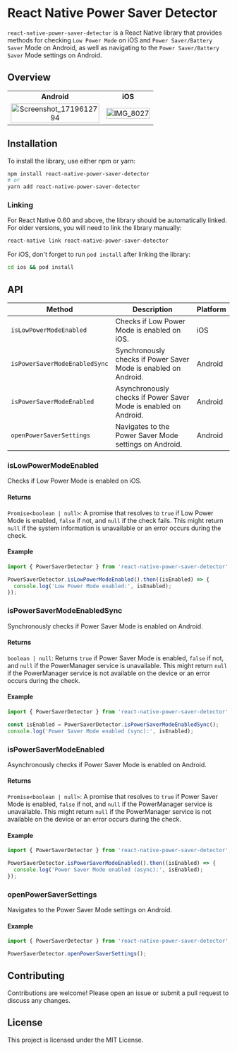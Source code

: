 # React Native Power Saver Detector
`react-native-power-saver-detector` is a React Native library that provides methods for checking `Low Power Mode` on iOS and `Power Saver/Battery Saver` Mode on Android, as well as navigating to the `Power Saver/Battery Saver` Mode settings on Android.

## Overview
<table>
  <tr>
    <td style="text-align: center;"><b>Android</b></td>
    <td style="text-align: center;"><b>iOS</b></td>
  </tr>
  <tr>
    <td style="text-align: center;"><img src="https://github.com/tarikfp/react-native-power-saver-detector/assets/61876765/56c725be-f893-4b0c-af3a-c2dd4052faca" alt="Screenshot_1719612794" style="width: 100%; max-width: 200px;"></td>
    <td style="text-align: center;"><img src="https://github.com/tarikfp/react-native-power-saver-detector/assets/61876765/a362997d-59aa-4aba-96e8-5d2bf9e77be6" alt="IMG_8027" style="width: 100%; max-width: 200px;"></td>
  </tr>
</table>

## Installation

To install the library, use either npm or yarn:

```sh
npm install react-native-power-saver-detector
# or
yarn add react-native-power-saver-detector
```

### Linking

For React Native 0.60 and above, the library should be automatically linked. For older versions, you will need to link the library manually:

```sh
react-native link react-native-power-saver-detector
```

For iOS, don't forget to run `pod install` after linking the library:

```sh
cd ios && pod install
```

## API

| Method                        | Description                                                      | Platform |
| ----------------------------- | ---------------------------------------------------------------- | -------- |
| `isLowPowerModeEnabled`       | Checks if Low Power Mode is enabled on iOS.                      | iOS      |
| `isPowerSaverModeEnabledSync` | Synchronously checks if Power Saver Mode is enabled on Android.  | Android  |
| `isPowerSaverModeEnabled`     | Asynchronously checks if Power Saver Mode is enabled on Android. | Android  |
| `openPowerSaverSettings`      | Navigates to the Power Saver Mode settings on Android.           | Android  |

### isLowPowerModeEnabled

Checks if Low Power Mode is enabled on iOS.

#### Returns

`Promise<boolean | null>`: A promise that resolves to `true` if Low Power Mode is enabled, `false` if not, and `null` if the check fails. This might return `null` if the system information is unavailable or an error occurs during the check.

#### Example

```typescript
import { PowerSaverDetector } from 'react-native-power-saver-detector';

PowerSaverDetector.isLowPowerModeEnabled().then((isEnabled) => {
  console.log('Low Power Mode enabled:', isEnabled);
});
```

### isPowerSaverModeEnabledSync

Synchronously checks if Power Saver Mode is enabled on Android.

#### Returns

`boolean | null`: Returns `true` if Power Saver Mode is enabled, `false` if not, and `null` if the PowerManager service is unavailable. This might return `null` if the PowerManager service is not available on the device or an error occurs during the check.

#### Example

```typescript
import { PowerSaverDetector } from 'react-native-power-saver-detector';

const isEnabled = PowerSaverDetector.isPowerSaverModeEnabledSync();
console.log('Power Saver Mode enabled (sync):', isEnabled);
```

### isPowerSaverModeEnabled

Asynchronously checks if Power Saver Mode is enabled on Android.

#### Returns

`Promise<boolean | null>`: A promise that resolves to `true` if Power Saver Mode is enabled, `false` if not, and `null` if the PowerManager service is unavailable. This might return `null` if the PowerManager service is not available on the device or an error occurs during the check.

#### Example

```typescript
import { PowerSaverDetector } from 'react-native-power-saver-detector';

PowerSaverDetector.isPowerSaverModeEnabled().then((isEnabled) => {
  console.log('Power Saver Mode enabled (async):', isEnabled);
});
```

### openPowerSaverSettings

Navigates to the Power Saver Mode settings on Android.

#### Example

```typescript
import { PowerSaverDetector } from 'react-native-power-saver-detector';

PowerSaverDetector.openPowerSaverSettings();
```

## Contributing

Contributions are welcome! Please open an issue or submit a pull request to discuss any changes.

## License

This project is licensed under the MIT License.
